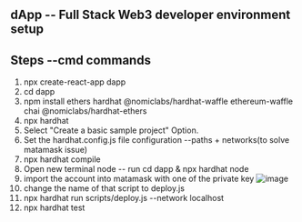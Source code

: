 ## dApp -- Full Stack Web3 developer environment setup

## Steps --cmd commands
1. npx create-react-app dapp
2. cd dapp
3. npm install ethers hardhat @nomiclabs/hardhat-waffle ethereum-waffle chai @nomiclabs/hardhat-ethers
4. npx hardhat
5. Select "Create a basic sample project" Option.
6. Set the hardhat.config.js file configuration --paths + networks(to solve matamask issue)
7. npx hardhat compile
8. Open new terminal node -- run cd dapp & npx hardhat node
9. import the account into matamask with one of the private key
![image](https://user-images.githubusercontent.com/74914096/165829974-0f7990ed-97f6-4d8a-a687-cdf0e231f837.png)
10. change the name of that script to deploy.js
11. npx hardhat run scripts/deploy.js --network localhost
12. npx hardhat test
